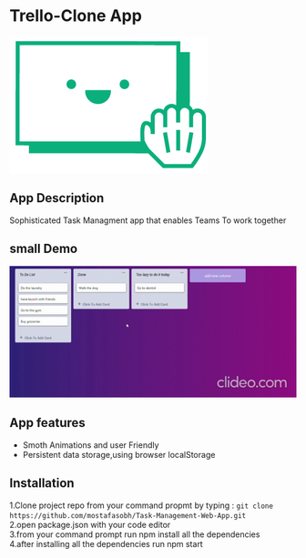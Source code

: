 # Trello-Clone App
![](images/Card.png)

## App Description

Sophisticated Task Managment app that enables Teams To work together

## small Demo 
![](https://github.com/mostafasobh/Task-Management-Web-App/blob/main/images/trello-clone-google-chrome-2020-12-22-13-55-17_XYuLxmOk_0lKq.gif)

 ## App features
* Smoth Animations and user Friendly
* Persistent data storage,using browser localStorage


## Installation
 1.Clone project repo from your command propmt by typing : `git clone https://github.com/mostafasobh/Task-Management-Web-App.git`<br />
 2.open package.json with your code editor <br />
 3.from your command prompt run npm install all the dependencies <br />
 4.after installing all the dependencies run npm start <br />

